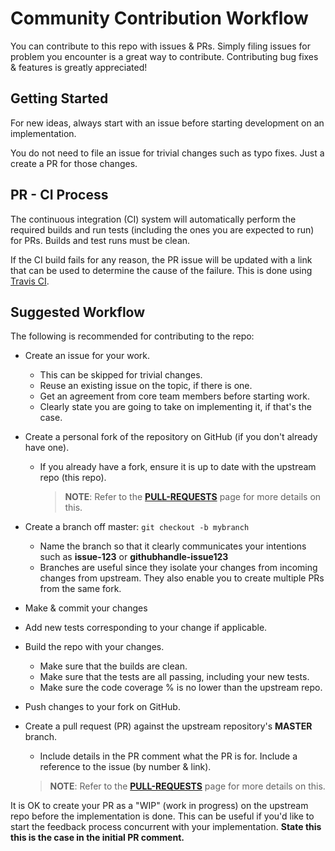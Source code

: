 # Community Contribution Workflow

You can contribute to this repo with issues & PRs. Simply filing issues for problem you encounter is a great way to contribute. Contributing bug fixes & features is greatly appreciated!

## Getting Started

For new ideas, always start with an issue before starting development on an implementation.

You do not need to file an issue for trivial changes such as typo fixes. Just a create a PR for those changes.

## PR - CI Process

The continuous integration (CI) system will automatically perform the required builds and run tests (including the ones you are expected to run) for PRs. Builds and test runs must be clean.

If the CI build fails for any reason, the PR issue will be updated with a link that can be used to determine the cause of the failure. This is done using [Travis CI](https://travis-ci.org/ngOfficeUIFabric/ng-officeuifabric).

## Suggested Workflow

The following is recommended for contributing to the repo:

- Create an issue for your work.
  - This can be skipped for trivial changes.
  - Reuse an existing issue on the topic, if there is one.
  - Get an agreement from core team members before starting work.
  - Clearly state you are going to take on implementing it, if that's the case.
- Create a personal fork of the repository on GitHub (if you don't already have one).
  - If you already have a fork, ensure it is up to date with the upstream repo (this repo). 

    > **NOTE**: Refer to the **[PULL-REQUESTS](PULL-REQUESTS.md)** page for more details on this.

- Create a branch off master: `git checkout -b mybranch`
  - Name the branch so that it clearly communicates your intentions such as **issue-123** or **githubhandle-issue123**
  - Branches are useful since they isolate your changes from incoming changes from upstream. They also enable you to create multiple PRs from the same fork.
- Make & commit your changes
- Add new tests corresponding to your change if applicable.
- Build the repo with your changes.
  - Make sure that the builds are clean.
  - Make sure that the tests are all passing, including your new tests.
  - Make sure the code coverage % is no lower than the upstream repo.
- Push changes to your fork on GitHub.
- Create a pull request (PR) against the upstream repository's **MASTER** branch.
  - Include details in the PR comment what the PR is for. Include a reference to the issue (by number & link).

  > **NOTE**: Refer to the **[PULL-REQUESTS](PULL-REQUESTS.md)** page for more details on this.


It is OK to create your PR as a "WIP" (work in progress) on the upstream repo before the implementation is done. This can be useful if you'd like to start the feedback process concurrent with your implementation. **State this this is the case in the initial PR comment.**